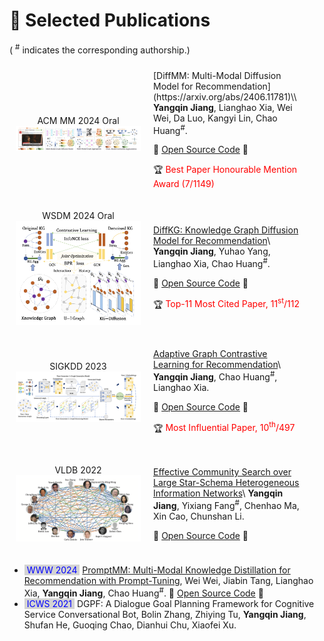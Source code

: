 
# 📝 Selected Publications 

<style>
.box {
  display: inline-block;
  background-color: lightgray;
}
.blue-text {
  color: blue;
}
.paper-box {
    display: flex;
    align-items: center;
    justify-content: center;
    border: 1px #ccc;
    padding: 10px;
}
.paper-box-image {
    flex: 1;
    text-align: center;
}

.paper-box-image img {
    max-width: 200px;
    max-height: 200px;
    object-fit: cover;
}

.paper-box-text {
    flex: 2;
    padding: 0 20px;
}
</style>

( <sup>#</sup> indicates the corresponding authorship.) 

<div class='paper-box'><div class='paper-box-image'><div><div class="badge">ACM MM 2024 Oral</div><img src='images/diffmm.png' alt="sym"></div></div>
<div class='paper-box-text' markdown="1">
[DiffMM: Multi-Modal Diffusion Model for Recommendation](https://arxiv.org/abs/2406.11781)\\
<b>Yangqin Jiang</b>, Lianghao Xia, Wei Wei, Da Luo, Kangyi Lin,  Chao Huang<sup>#</sup>. 

🌟 <a href="https://github.com/HKUDS/DiffMM">Open Source Code</a> 🌟

🏆 <font color="red">Best Paper Honourable Mention Award (7/1149)</font>

</div>
</div>

<div class='paper-box'><div class='paper-box-image'><div><div class="badge">WSDM 2024 Oral</div><img src='images/diffkg.png' alt="sym"></div></div>
<div class='paper-box-text' markdown="1">

[DiffKG: Knowledge Graph Diffusion Model for Recommendation](https://arxiv.org/abs/2312.16890)\\
<b>Yangqin Jiang</b>, Yuhao Yang, Lianghao Xia, Chao Huang<sup>#</sup>.  

🌟 <a href="https://github.com/HKUDS/DiffKG">Open Source Code</a> 🌟

🏆 <font color="red">Top-11 Most Cited Paper, 11<sup>st</sup>/112</font>

</div>
</div>

<div class='paper-box'><div class='paper-box-image'><div><div class="badge">SIGKDD 2023</div><img src='images/adagcl.png' alt="sym"></div></div>
<div class='paper-box-text' markdown="1">

[Adaptive Graph Contrastive Learning for Recommendation](https://arxiv.org/abs/2305.10837)\\
<b>Yangqin Jiang</b>, Chao Huang<sup>#</sup>, Lianghao Xia.  

🌟 <a href="https://github.com/HKUDS/AdaGCL">Open Source Code</a> 🌟

🏆 <font color="red">Most Influential Paper, 10<sup>th</sup>/497</font>
</div>
</div>

<div class='paper-box'><div class='paper-box-image'><div><div class="badge">VLDB 2022</div><img src='images/cssh.png' alt="sym"></div></div>
<div class='paper-box-text' markdown="1">

[Effective Community Search over Large Star-Schema Heterogeneous Information Networks](https://www.vldb.org/pvldb/vol15/p2307-jiang.pdf)\\
<b>Yangqin Jiang</b>, Yixiang Fang<sup>#</sup>, Chenhao Ma, Xin Cao, Chunshan Li.   

🌟 <a href="https://github.com/yangqin-jiang/CS-StarSchemaHIN">Open Source Code</a> 🌟
</div>
</div>

- <span style="color: blue; background-color: lightgray; "> WWW 2024 </span>&nbsp;[PromptMM: Multi-Modal Knowledge Distillation for Recommendation with Prompt-Tuning](https://arxiv.org/abs/2402.17188), Wei Wei, Jiabin Tang, Lianghao Xia,  **Yangqin Jiang**, Chao Huang<sup>#</sup>. 🌟 <a href="https://github.com/HKUDS/PromptMM">Open Source Code</a> 🌟
- <span style="color: blue; background-color: lightgray; "> ICWS 2021 </span>&nbsp;DGPF: A Dialogue Goal Planning Framework for Cognitive Service Conversational Bot, Bolin Zhang, Zhiying Tu, **Yangqin Jiang**, Shufan He, Guoqing Chao, Dianhui Chu, Xiaofei Xu. 

